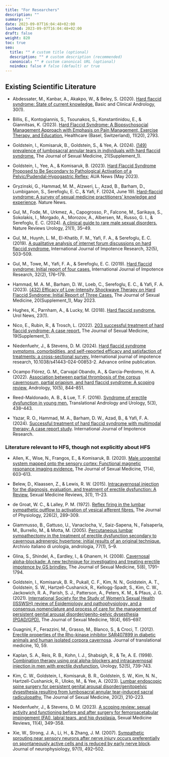 ```yaml
---
title: "For Researchers"
description: ""
summary: ""
date: 2023-09-07T16:04:48+02:00
lastmod: 2023-09-07T16:04:48+02:00
draft: false
weight: 820
toc: true
seo:
  title: "" # custom title (optional)
  description: "" # custom description (recommended)
  canonical: "" # custom canonical URL (optional)
  noindex: false # false (default) or true
---
```


## Existing Scientific Literature

- Abdessater, M., Kanbar, A., Akakpo, W., & Beley, S. (2020). [Hard flaccid syndrome: State of current knowledge.](https://doi.org/10.1186/s12610-020-00105-5) Basic and Clinical Andrology, 30(1).

- Billis, E., Kontogiannis, S., Tsounakos, S., Konstantinidou, E., & Giannitsas, K. (2023). [Hard Flaccid Syndrome: A Biopsychosocial Management Approach with Emphasis on Pain Management, Exercise Therapy, and Education.](https://doi.org/10.3390/healthcare1120279) Healthcare (Basel, Switzerland), 11(20), 2793.

- Goldstein, I., Komisaruk, B., Goldstein, S., & Yee, A. (2024). [(149) prevalence of lumbosacral annular tears in individuals with hard flaccid syndrome.](https://doi.org/10.1093/jsxmed/qdae001.140) The Journal of Sexual Medicine, 21(Supplement_1).

- Goldstein, I., Yee, A., & Komisaruk, B. (2023). [Hard Flaccid Syndrome Proposed to Be Secondary to Pathological Activation of a Pelvic/Pudendal-Hypogastric Reflex;](https://auanews.net/issues/articles/2023/may-2023/hard-flaccid-syndrome-proposed-to-be-secondary-to-pathological-activation-of-a-pelvic/pudendal-hypogastric-reflex) AUA News (May 2023).

- Gryzinski, G., Hammad, M. M., Alzweri, L., Azad, B., Barham, D., Lumbiganon, S., Serefoglu, E. C., & Yafi, F. (2024, June 19). [Hard-flaccid syndrome: A survey of sexual medicine practitioners’ knowledge and experience](https://www.nature.com/articles/s41443-024-00917-3). Nature News.

- Gul, M., Fode, M., Urkmez, A., Capogrosso, P., Falcone, M., Sarikaya, S., Sokolakis, I., Morgado, A., Morozov, A., Albersen, M., Russo, G. I., & Serefoglu, E. C. (2024). [A clinical guide to rare male sexual disorders.](https://doi.org/10.1038/s41585-023-00803-5) Nature Reviews Urology, 21(1), 35–49.

- Gul, M., Huynh, L. M., El-Khatib, F. M., Yafi, F. A., & Serefoglu, E. C. (2019). [A qualitative analysis of internet forum discussions on hard flaccid syndrome.](https://doi.org/10.1038/s41443-019-0151-x) International Journal of Impotence Research, 32(5), 503–509.

- Gul, M., Towe, M., Yafi, F. A., & Serefoglu, E. C. (2019). [Hard flaccid syndrome: Initial report of four cases.](https://doi.org/10.1038/s41443-019-0133-z) International Journal of Impotence Research, 32(2), 176–179.

- Hammad, M. A. M., Barham, D. W., Loeb, C., Serefoglu, E. C., & Yafi, F. A. (2023). [(432) Efficacy of Low-Intensity Shockwave Therapy on Hard Flaccid Syndrome: Initial Report of Three Cases.](https://doi.org/10.1093/jsxmed/qdad060.405) The Journal of Sexual Medicine, 20(Supplement_1), May 2023.

- Hughes, K., Parnham, A., & Lucky, M. (2018). [Hard flaccid syndrome.](https://www.urologynews.uk.com/media/13958/urond18-synopsis.pdf) Urol News, 23(1).

- Nico, E., Rubin, R., & Trosch, L. (2022). [203 successful treatment of hard flaccid syndrome: A case report.](https://doi.org/10.1016/j.jsxm.2022.01.218) The Journal of Sexual Medicine, 19(Supplement_1).

- Niedenfuehr, J., & Stevens, D. M. (2024). [Hard flaccid syndrome symptoms, comorbidities, and self-reported efficacy and satisfaction of treatments: a cross-sectional survey.](https://doi.org/10.1038/s41443-024-00853-2) International journal of impotence research, 10.1038/s41443-024-00853-2. Advance online publication.

- Ocampo Flórez, G. M., Carvajal Obando, A., & García-Perdomo, H. A. (2022). [Association between partial thrombosis of the corpus cavernosum, partial priapism, and hard flaccid syndrome: A scoping review.](https://doi.org/10.1111/andr.13190) Andrology, 10(5), 844–851.

- Reed-Maldonado, A. B., & Lue, T. F. (2016). [Syndrome of erectile dysfunction in young men.](https://doi.org/10.21037/tau.2016.03.02) Translational Andrology and Urology, 5(3), 438–443.

- Yazar, R. O., Hammad, M. A., Barham, D. W., Azad, B., & Yafi, F. A. (2024). [Successful treatment of hard flaccid syndrome with multimodal therapy: A case report study](https://doi.org/10.1038/s41443-024-00955-x). International Journal of Impotence Research.

### Literature relevant to HFS, though not explicitly about HFS

- Allen, K., Wise, N., Frangos, E., & Komisaruk, B. (2020). [Male urogenital system mapped onto the sensory cortex: Functional magnetic resonance imaging evidence.](https://doi.org/10.1016/j.jsxm.2019.12.007) The Journal of Sexual Medicine, 17(4), 603–613.

- Belew, D., Klaassen, Z., & Lewis, R. W. (2015). [Intracavernosal injection for the diagnosis, evaluation, and treatment of erectile dysfunction: A Review.](https://doi.org/10.1002/smrj.35) Sexual Medicine Reviews, 3(1), 11–23.

- de Groat, W. C., & Lalley, P. M. (1972). [Reflex firing in the lumbar sympathetic outflow to activation of vesical afferent fibres.](https://doi.org/10.1113/jphysiol.1972.sp009985) The Journal of Physiology, 226(2), 289–309.

- Giammusso, B., Gattuso, U., Vanaclocha, V., Saiz-Sapena, N., Falsaperla, M., Burrello, M., & Motta, M. (2005). [Percutaneous lumbar sympathectomy in the treatment of erectile dysfunction secondary to cavernous adrenergic hypertone: initial results of an original technique.](https://pubmed.ncbi.nlm.nih.gov/15906781/) Archivio italiano di urologia, andrologia, 77(1), 5–9.

- Glina, S., Shindel, A., Eardley, I., & Ghanem, H. (2008). [Cavernosal alpha-blockade: A new technique for investigating and treating erectile impotence by GS brindley.](https://doi.org/10.1111/j.1743-6109.2008.00954.x) The Journal of Sexual Medicine, 5(8), 1791–1794.

- Goldstein, I., Komisaruk, B. R., Pukall, C. F., Kim, N. N., Goldstein, A. T., Goldstein, S. W., Hartzell-Cushanick, R., Kellogg-Spadt, S., Kim, C. W., Jackowich, R. A., Parish, S. J., Patterson, A., Peters, K. M., & Pfaus, J. G. (2021). [International Society for the Study of Women’s Sexual Health (ISSWSH) review of Epidemiology and pathophysiology, and a consensus nomenclature and process of care for the management of persistent genital arousal disorder/genito-pelvic dysesthesia (PGAD/GPD).](https://doi.org/10.1016/j.jsxm.2021.01.172) The Journal of Sexual Medicine, 18(4), 665–697.

- Guagnini, F., Ferazzini, M., Grasso, M., Blanco, S., & Croci, T. (2012). [Erectile properties of the Rho-kinase inhibitor SAR407899 in diabetic animals and human isolated corpora cavernosa](https://doi.org/10.1186/1479-5876-10-59). Journal of translational medicine, 10, 59.

- Kaplan, S. A., Reis, R. B., Kohn, I. J., Shabsigh, R., & Te, A. E. (1998). [Combination therapy using oral alpha-blockers and intracavernosal injection in men with erectile dysfunction.](<https://doi.org/10.1016/s0090-4295(98)00388-4>) Urology, 52(5), 739–743.

- Kim, C. W., Goldstein, I., Komisaruk, B. R., Goldstein, S. W., Kim, N. N., Hartzell-Cushanick, R., Uloko, M., & Yee, A. (2023). [Lumbar endoscopic spine surgery for persistent genital arousal disorder/genitopelvic dysesthesia resulting from lumbosacral annular tear–induced sacral radiculopathy.](https://doi.org/10.1093/jsxmed/qdac017) The Journal of Sexual Medicine, 20(2), 210–223.

- Niedenfuehr, J., & Stevens, D. M. (2023). [A scoping review: sexual activity and functioning before and after surgery for femoroacetabular impingement (FAI), labral tears, and hip dysplasia.](https://doi.org/10.1093/sxmrev/qead036) Sexual Medicine Reviews, 11(4), 349–358.

- Xie, W., Strong, J. A., Li, H., & Zhang, J. M. (2007). [Sympathetic sprouting near sensory neurons after nerve injury occurs preferentially on spontaneously active cells and is reduced by early nerve block](https://doi.org/10.1152/jn.00899.2006). Journal of neurophysiology, 97(1), 492–502.
